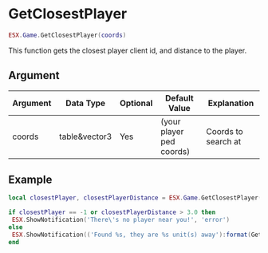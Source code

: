# GetClosestPlayer

```lua
ESX.Game.GetClosestPlayer(coords)
```

This function gets the closest player client id, and distance to the player.

## Argument

| Argument | Data Type     | Optional | Default Value            | Explanation         |
| -------- | ------------- | -------- | ------------------------ | ------------------- |
| coords   | table&vector3 | Yes      | (your player ped coords) | Coords to search at |

## Example

```lua
local closestPlayer, closestPlayerDistance = ESX.Game.GetClosestPlayer()

if closestPlayer == -1 or closestPlayerDistance > 3.0 then
 ESX.ShowNotification('There\'s no player near you!', 'error')
else
 ESX.ShowNotification(('Found %s, they are %s unit(s) away'):format(GetPlayerName(closestPlayer), closestPlayerDistance), 'success')
end
```

